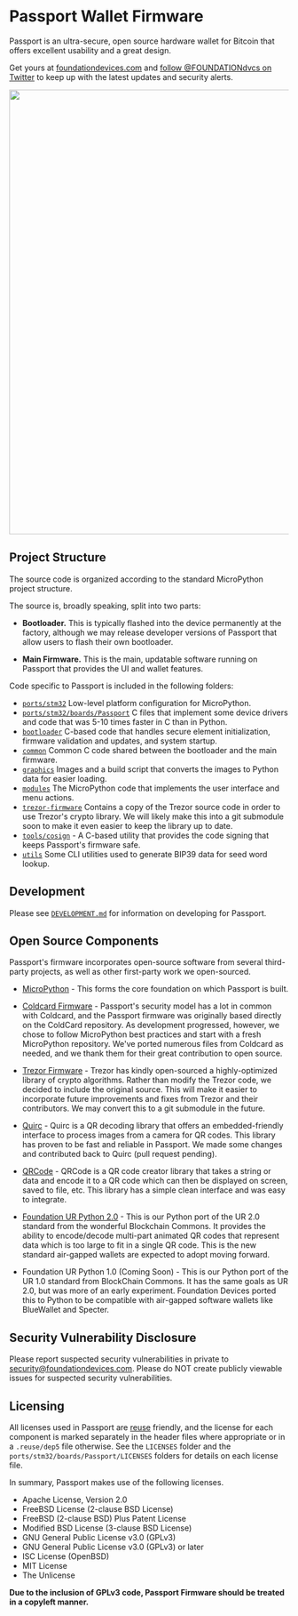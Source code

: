 # Passport Wallet Firmware

Passport is an ultra-secure, open source hardware wallet for Bitcoin that offers excellent usability and a great design.

Get yours at [foundationdevices.com](https://foundationdevices.com) and [follow @FOUNDATIONdvcs on Twitter](https://twitter.com/FOUNDATIONdvcs) to keep up with the latest updates and security alerts.

<img src="https://user-images.githubusercontent.com/62639971/100824536-2ed61a00-340b-11eb-9283-46174164bc84.jpg" width="800"/>

## Project Structure

The source code is organized according to the standard MicroPython project structure.

The source is, broadly speaking, split into two parts:

-   **Bootloader.** This is typically flashed into the device permanently at the factory, although we may release developer versions of Passport that allow users to flash their own bootloader.

-   **Main Firmware.** This is the main, updatable software running on Passport that provides the UI and wallet features.

Code specific to Passport is included in the following folders:

-   [`ports/stm32`](ports/stm32) Low-level platform configuration for MicroPython.
-   [`ports/stm32/boards/Passport`](ports/stm32/boards/Passport) C files that implement some device drivers and code that was 5-10 times faster in C than in Python.
-   [`bootloader`](ports/stm32/boards/Passport/bootloader) C-based code that handles secure element initialization, firmware validation and updates, and system startup.
-   [`common`](ports/stm32/boards/Passport/common) Common C code shared between the bootloader and the main firmware.
-   [`graphics`](ports/stm32/boards/Passport/graphics) Images and a build script that converts the images to Python data for easier loading.
-   [`modules`](ports/stm32/boards/Passport/modules) The MicroPython code that implements the user interface and menu actions.
-   [`trezor-firmware`](ports/stm32/boards/Passport/trezor-firmware) Contains a copy of the Trezor source code in order to use Trezor's crypto library. We will likely make this into a git submodule soon to make it even easier to keep the library up to date.
-   [`tools/cosign`](ports/stm32/boards/Passport/tools/cosign) - A C-based utility that provides the code signing that keeps Passport's firmware safe.
-   [`utils`](ports/stm32/boards/Passport/utils) Some CLI utilities used to generate BIP39 data for seed word lookup.

## Development

Please see [`DEVELOPMENT.md`](https://github.com/Foundation-Devices/passport/blob/main/DEVELOPMENT.md) for information on developing for Passport.

## Open Source Components

Passport's firmware incorporates open-source software from several third-party projects, as well as other first-party work we open-sourced.

-   [MicroPython](https://github.com/micropython/micropython) - This forms the core foundation on which Passport is built.

-   [Coldcard Firmware](https://github.com/Coldcard/firmware) - Passport's security model has a lot in common with Coldcard, and the Passport firmware was originally based directly on the ColdCard repository. As development progressed, however, we chose to follow MicroPython best practices and start with a fresh MicroPython repository. We've ported numerous files from Coldcard as needed, and we thank them for their great contribution to open source.

-   [Trezor Firmware](https://github.com/trezor/trezor-firmware) - Trezor has kindly open-sourced a highly-optimized library of crypto algorithms. Rather than modify the Trezor code, we decided to include the original source. This will make it easier to incorporate future improvements and fixes from Trezor and their contributors. We may convert this to a git submodule in the future.

-   [Quirc](https://github.com/dlbeer/quirc) - Quirc is a QR decoding library that offers an embedded-friendly interface to process images from a camera for QR codes. This library has proven to be fast and reliable in Passport. We made some changes and contributed back to Quirc (pull request pending).

-   [QRCode](https://github.com/ricmoo/QRCode) - QRCode is a QR code creator library that takes a string or data and encode it to a QR code which can then be displayed on screen, saved to file, etc. This library has a simple clean interface and was easy to integrate.

-   [Foundation UR Python 2.0](https://github.com/Foundation-Devices/foundation-ur-py) - This is our Python port of the UR 2.0 standard from the wonderful Blockchain Commons. It provides the ability to encode/decode multi-part animated QR codes that represent data which is too large to fit in a single QR code. This is the new standard air-gapped wallets are expected to adopt moving forward.

-   Foundation UR Python 1.0 (Coming Soon) - This is our Python port of the UR 1.0 standard from BlockChain Commons. It has the same goals as UR 2.0, but was more of an early experiment. Foundation Devices ported this to Python to be compatible with air-gapped software wallets like BlueWallet and Specter.

## Security Vulnerability Disclosure
Please report suspected security vulnerabilities in private to security@foundationdevices.com. Please do NOT create publicly viewable issues for suspected security vulnerabilities.

## Licensing

All licenses used in Passport are [reuse](https://reuse.software/) friendly, and the license for each component is marked separately in the header files where appropriate or in a `.reuse/dep5` file otherwise. See the `LICENSES` folder and the
`ports/stm32/boards/Passport/LICENSES` folders for details on each license file.

In summary, Passport makes use of the following licenses.

- Apache License, Version 2.0
- FreeBSD License (2-clause BSD License)
- FreeBSD (2-clause BSD) Plus Patent License
- Modified BSD License (3-clause BSD License)
- GNU General Public License v3.0 (GPLv3)
- GNU General Public License v3.0 (GPLv3) or later
- ISC License (OpenBSD)
- MIT License
- The Unlicense

**Due to the inclusion of GPLv3 code, Passport Firmware should be treated in a copyleft manner.**
